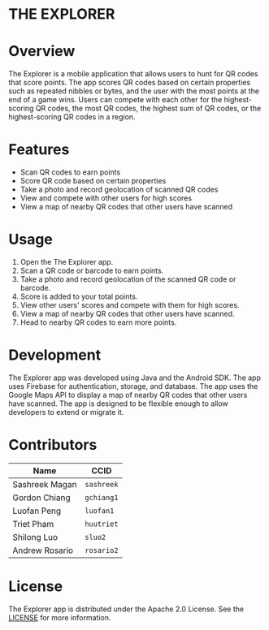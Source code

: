 # THE EXPLORER 
# Overview
The Explorer is a mobile application that allows users to hunt for QR codes that score points. The app scores QR codes based on certain properties such as repeated nibbles or bytes, and the user with the most points at the end of a game wins. Users can compete with each other for the highest-scoring QR codes, the most QR codes, the highest sum of QR codes, or the highest-scoring QR codes in a region.

# Features
 + Scan QR codes to earn points
 + Score QR code based on certain properties
 + Take a photo and record geolocation of scanned QR codes 
 + View and compete with other users for high scores
 + View a map of nearby QR codes that other users have scanned

# Usage
1. Open the The Explorer app.
2. Scan a QR code or barcode to earn points.
3. Take a photo and record geolocation of the scanned QR code or barcode.
4. Score is added to your total points.
5. View other users' scores and compete with them for high scores.
6. View a map of nearby QR codes that other users have scanned.
7. Head to nearby QR codes to earn more points.

# Development
The Explorer app was developed using Java and the Android SDK. The app uses Firebase for authentication, storage, and database. The app uses the Google Maps API to display a map of nearby QR codes that other users have scanned. The app is designed to be flexible enough to allow developers to extend or migrate it.

# Contributors
|     Name           |CCID|
|----------------|-------------------------------|
|Sashreek  Magan|`sashreek`            |
|Gordon Chiang|`gchiang1`            |
|Luofan Peng|`luofan1`|
|Triet Pham|`huutriet`|
|Shilong Luo|`sluo2`|
|Andrew Rosario|`rosario2`|

# License
The Explorer app is distributed under the Apache 2.0 License. See the [LICENSE](https://github.com/CMPUT301W23T53/the-explorer/blob/dev/LICENSE) for more information.
